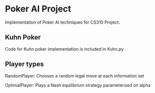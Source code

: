 # Poker AI Project

Implementation of Poker AI techniques for CS310 Project.

## Kuhn Poker

Code for Kuhn poker implementation is included in Kuhn.py

## Player types

RandomPlayer: Chooses a random legal move at each information set

OptimalPlayer: Plays a Nash equilibrium strategy parameterised on alpha